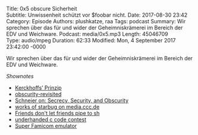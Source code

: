 Title: 0x5 obscure Sicherheit  
Subtitle: Unwissenheit schützt vor $foobar nicht.
Date: 2017-08-30 23:42
Category: Episode
Authors: plushkatze, raa 
Tags: podcast
Summary: Wir sprechen über das für und wider der Geheimniskrämerei im Bereich der EDV und Weichware.
Podcast: media/0x5.mp3
Length: 45046709  
Type: audio/mpeg
Duration: 62:33
Modified: Mon, 4 September 2017 23:42:00 -0000

Wir sprechen über das für und wider der Geheimniskrämerei im Bereich der EDV und Weichware.

*Shownotes*

* [Kerckhoffs’ Prinzip](https://de.wikipedia.org/wiki/Kerckhoffs%E2%80%99_Prinzip)
* [obscurity-revisited](https://web.archive.org/web/20070202151534/http://www.bastille-linux.org/jay/obscurity-revisited.html)
* [Schneier on: Secrecy, Security, and Obscurity](https://www.schneier.com/crypto-gram/archives/2002/0515.html#1)
* [works of starbug on media.ccc.de](https://media.ccc.de/search/?q=starbug)
* [Friends don't let friends pipe to sh](https://www.seancassidy.me/dont-pipe-to-your-shell.html)
* [underhanded c code contest](http://www.underhanded-c.org/)
* [Super Famicom emulator](https://sourceforge.net/projects/zsnes/)
